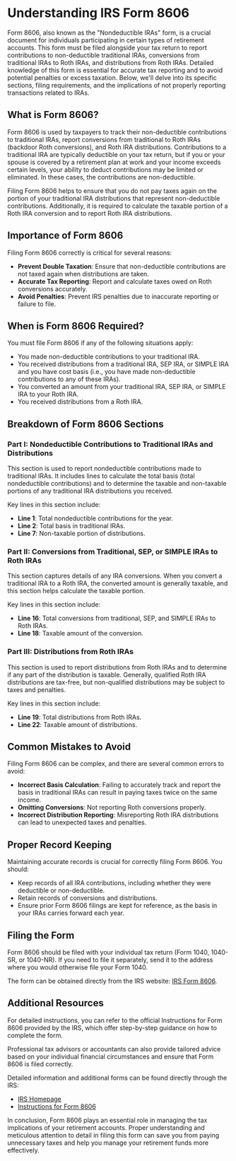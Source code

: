 # Understanding IRS Form 8606

Form 8606, also known as the "Nondeductible IRAs" form, is a crucial document for individuals participating in certain types of retirement accounts. This form must be filed alongside your tax return to report contributions to non-deductible traditional IRAs, conversions from traditional IRAs to Roth IRAs, and distributions from Roth IRAs. Detailed knowledge of this form is essential for accurate tax reporting and to avoid potential penalties or excess taxation. Below, we'll delve into its specific sections, filing requirements, and the implications of not properly reporting transactions related to IRAs.

## What is Form 8606?

Form 8606 is used by taxpayers to track their non-deductible contributions to traditional IRAs, report conversions from traditional to Roth IRAs (backdoor Roth conversions), and Roth IRA distributions. Contributions to a traditional IRA are typically deductible on your tax return, but if you or your spouse is covered by a retirement plan at work and your income exceeds certain levels, your ability to deduct contributions may be limited or eliminated. In these cases, the contributions are non-deductible.

Filing Form 8606 helps to ensure that you do not pay taxes again on the portion of your traditional IRA distributions that represent non-deductible contributions. Additionally, it is required to calculate the taxable portion of a Roth IRA conversion and to report Roth IRA distributions.

## Importance of Form 8606

Filing Form 8606 correctly is critical for several reasons:

- **Prevent Double Taxation**: Ensure that non-deductible contributions are not taxed again when distributions are taken.
- **Accurate Tax Reporting**: Report and calculate taxes owed on Roth conversions accurately.
- **Avoid Penalties**: Prevent IRS penalties due to inaccurate reporting or failure to file.

## When is Form 8606 Required?

You must file Form 8606 if any of the following situations apply:

- You made non-deductible contributions to your traditional IRA.
- You received distributions from a traditional IRA, SEP IRA, or SIMPLE IRA and you have cost basis (i.e., you have made non-deductible contributions to any of these IRAs).
- You converted an amount from your traditional IRA, SEP IRA, or SIMPLE IRA to your Roth IRA.
- You received distributions from a Roth IRA.

## Breakdown of Form 8606 Sections

### Part I: Nondeductible Contributions to Traditional IRAs and Distributions

This section is used to report nondeductible contributions made to traditional IRAs. It includes lines to calculate the total basis (total nondeductible contributions) and to determine the taxable and non-taxable portions of any traditional IRA distributions you received.

Key lines in this section include:

- **Line 1**: Total nondeductible contributions for the year.
- **Line 2**: Total basis in traditional IRAs.
- **Line 7**: Non-taxable portion of distributions.

### Part II: Conversions from Traditional, SEP, or SIMPLE IRAs to Roth IRAs

This section captures details of any IRA conversions. When you convert a traditional IRA to a Roth IRA, the converted amount is generally taxable, and this section helps calculate the taxable portion.

Key lines in this section include:

- **Line 16**: Total conversions from traditional, SEP, and SIMPLE IRAs to Roth IRAs.
- **Line 18**: Taxable amount of the conversion.

### Part III: Distributions from Roth IRAs

This section is used to report distributions from Roth IRAs and to determine if any part of the distribution is taxable. Generally, qualified Roth IRA distributions are tax-free, but non-qualified distributions may be subject to taxes and penalties.

Key lines in this section include:

- **Line 19**: Total distributions from Roth IRAs.
- **Line 22**: Taxable amount of distributions.

## Common Mistakes to Avoid

Filing Form 8606 can be complex, and there are several common errors to avoid:

- **Incorrect Basis Calculation**: Failing to accurately track and report the basis in traditional IRAs can result in paying taxes twice on the same income.
- **Omitting Conversions**: Not reporting Roth conversions properly.
- **Incorrect Distribution Reporting**: Misreporting Roth IRA distributions can lead to unexpected taxes and penalties.

## Proper Record Keeping

Maintaining accurate records is crucial for correctly filing Form 8606. You should:

- Keep records of all IRA contributions, including whether they were deductible or non-deductible.
- Retain records of conversions and distributions.
- Ensure prior Form 8606 filings are kept for reference, as the basis in your IRAs carries forward each year.

## Filing the Form

Form 8606 should be filed with your individual tax return (Form 1040, 1040-SR, or 1040-NR). If you need to file it separately, send it to the address where you would otherwise file your Form 1040.

The form can be obtained directly from the IRS website: [IRS Form 8606](https://www.irs.gov/forms-pubs/about-form-8606).

## Additional Resources

For detailed instructions, you can refer to the official Instructions for Form 8606 provided by the IRS, which offer step-by-step guidance on how to complete the form.

Professional tax advisors or accountants can also provide tailored advice based on your individual financial circumstances and ensure that Form 8606 is filed correctly. 

Detailed information and additional forms can be found directly through the IRS:

- [IRS Homepage](https://www.irs.gov/)
- [Instructions for Form 8606](https://www.irs.gov/instructions/i8606)

In conclusion, Form 8606 plays an essential role in managing the tax implications of your retirement accounts. Proper understanding and meticulous attention to detail in filing this form can save you from paying unnecessary taxes and help you manage your retirement funds more effectively.